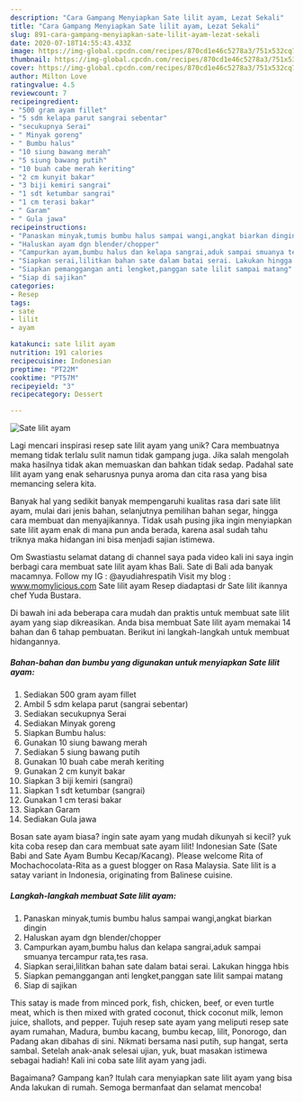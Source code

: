 ```yaml
---
description: "Cara Gampang Menyiapkan Sate lilit ayam, Lezat Sekali"
title: "Cara Gampang Menyiapkan Sate lilit ayam, Lezat Sekali"
slug: 891-cara-gampang-menyiapkan-sate-lilit-ayam-lezat-sekali
date: 2020-07-18T14:55:43.433Z
image: https://img-global.cpcdn.com/recipes/870cd1e46c5278a3/751x532cq70/sate-lilit-ayam-foto-resep-utama.jpg
thumbnail: https://img-global.cpcdn.com/recipes/870cd1e46c5278a3/751x532cq70/sate-lilit-ayam-foto-resep-utama.jpg
cover: https://img-global.cpcdn.com/recipes/870cd1e46c5278a3/751x532cq70/sate-lilit-ayam-foto-resep-utama.jpg
author: Milton Love
ratingvalue: 4.5
reviewcount: 7
recipeingredient:
- "500 gram ayam fillet"
- "5 sdm kelapa parut sangrai sebentar"
- "secukupnya Serai"
- " Minyak goreng"
- " Bumbu halus"
- "10 siung bawang merah"
- "5 siung bawang putih"
- "10 buah cabe merah keriting"
- "2 cm kunyit bakar"
- "3 biji kemiri sangrai"
- "1 sdt ketumbar sangrai"
- "1 cm terasi bakar"
- " Garam"
- " Gula jawa"
recipeinstructions:
- "Panaskan minyak,tumis bumbu halus sampai wangi,angkat biarkan dingin"
- "Haluskan ayam dgn blender/chopper"
- "Campurkan ayam,bumbu halus dan kelapa sangrai,aduk sampai smuanya tercampur rata,tes rasa."
- "Siapkan serai,lilitkan bahan sate dalam batai serai. Lakukan hingga hbis"
- "Siapkan pemanggangan anti lengket,panggan sate lilit sampai matang"
- "Siap di sajikan"
categories:
- Resep
tags:
- sate
- lilit
- ayam

katakunci: sate lilit ayam 
nutrition: 191 calories
recipecuisine: Indonesian
preptime: "PT22M"
cooktime: "PT57M"
recipeyield: "3"
recipecategory: Dessert

---
```



![Sate lilit ayam](https://img-global.cpcdn.com/recipes/870cd1e46c5278a3/751x532cq70/sate-lilit-ayam-foto-resep-utama.jpg)

Lagi mencari inspirasi resep sate lilit ayam yang unik? Cara membuatnya memang tidak terlalu sulit namun tidak gampang juga. Jika salah mengolah maka hasilnya tidak akan memuaskan dan bahkan tidak sedap. Padahal sate lilit ayam yang enak seharusnya punya aroma dan cita rasa yang bisa memancing selera kita.

Banyak hal yang sedikit banyak mempengaruhi kualitas rasa dari sate lilit ayam, mulai dari jenis bahan, selanjutnya pemilihan bahan segar, hingga cara membuat dan menyajikannya. Tidak usah pusing jika ingin menyiapkan sate lilit ayam enak di mana pun anda berada, karena asal sudah tahu triknya maka hidangan ini bisa menjadi sajian istimewa.

Om Swastiastu selamat datang di channel saya pada video kali ini saya ingin berbagi cara membuat sate lilit ayam khas Bali. Sate di Bali ada banyak macamnya. Follow my IG : @ayudiahrespatih Visit my blog : www.momylicious.com Sate lilit ayam Resep diadaptasi dr Sate lilit ikannya chef Yuda Bustara.


Di bawah ini ada beberapa cara mudah dan praktis untuk membuat sate lilit ayam yang siap dikreasikan. Anda bisa membuat Sate lilit ayam memakai 14 bahan dan 6 tahap pembuatan. Berikut ini langkah-langkah untuk membuat hidangannya.

<!--inarticleads1-->

##### Bahan-bahan dan bumbu yang digunakan untuk menyiapkan Sate lilit ayam:

1. Sediakan 500 gram ayam fillet
1. Ambil 5 sdm kelapa parut (sangrai sebentar)
1. Sediakan secukupnya Serai
1. Sediakan  Minyak goreng
1. Siapkan  Bumbu halus:
1. Gunakan 10 siung bawang merah
1. Sediakan 5 siung bawang putih
1. Gunakan 10 buah cabe merah keriting
1. Gunakan 2 cm kunyit bakar
1. Siapkan 3 biji kemiri (sangrai)
1. Siapkan 1 sdt ketumbar (sangrai)
1. Gunakan 1 cm terasi bakar
1. Siapkan  Garam
1. Sediakan  Gula jawa


Bosan sate ayam biasa? ingin sate ayam yang mudah dikunyah si kecil? yuk kita coba resep dan cara membuat sate ayam lilit! Indonesian Sate (Sate Babi and Sate Ayam Bumbu Kecap/Kacang). Please welcome Rita of Mochachocolata-Rita as a guest blogger on Rasa Malaysia. Sate lilit is a satay variant in Indonesia, originating from Balinese cuisine. 

<!--inarticleads2-->

##### Langkah-langkah membuat Sate lilit ayam:

1. Panaskan minyak,tumis bumbu halus sampai wangi,angkat biarkan dingin
1. Haluskan ayam dgn blender/chopper
1. Campurkan ayam,bumbu halus dan kelapa sangrai,aduk sampai smuanya tercampur rata,tes rasa.
1. Siapkan serai,lilitkan bahan sate dalam batai serai. Lakukan hingga hbis
1. Siapkan pemanggangan anti lengket,panggan sate lilit sampai matang
1. Siap di sajikan


This satay is made from minced pork, fish, chicken, beef, or even turtle meat, which is then mixed with grated coconut, thick coconut milk, lemon juice, shallots, and pepper. Tujuh resep sate ayam yang meliputi resep sate ayam rumahan, Madura, bumbu kacang, bumbu kecap, lilit, Ponorogo, dan Padang akan dibahas di sini. Nikmati bersama nasi putih, sup hangat, serta sambal. Setelah anak-anak selesai ujian, yuk, buat masakan istimewa sebagai hadiah! Kali ini coba sate lilit ayam yang jadi. 

Bagaimana? Gampang kan? Itulah cara menyiapkan sate lilit ayam yang bisa Anda lakukan di rumah. Semoga bermanfaat dan selamat mencoba!
